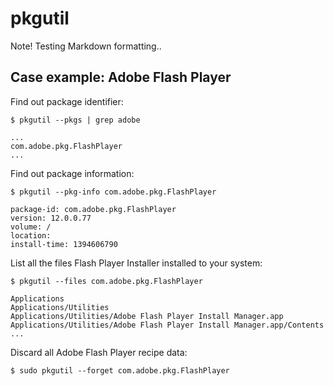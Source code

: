 pkgutil
=======

Note! Testing Markdown formatting..

Case example: Adobe Flash Player
--------------------------------

Find out package identifier:

`$ pkgutil --pkgs | grep adobe`

```
...
com.adobe.pkg.FlashPlayer
...
```

Find out package information:

`$ pkgutil --pkg-info com.adobe.pkg.FlashPlayer`

```
package-id: com.adobe.pkg.FlashPlayer
version: 12.0.0.77
volume: /
location:
install-time: 1394606790
```

List all the files Flash Player Installer installed to your system:

`$ pkgutil --files com.adobe.pkg.FlashPlayer`

```
Applications
Applications/Utilities
Applications/Utilities/Adobe Flash Player Install Manager.app
Applications/Utilities/Adobe Flash Player Install Manager.app/Contents
...
```

Discard all Adobe Flash Player recipe data:

`$ sudo pkgutil --forget com.adobe.pkg.FlashPlayer`

